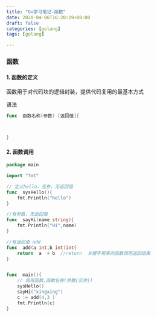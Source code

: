 ```yaml
---
title: "Go学习笔记-函数"
date: 2020-04-06T16:20:19+08:00
draft: false  
categories: [golang]
tags: [golang]

---
```


### 函数

<!--more-->

#### 1. 函数的定义

函数用于对代码块的逻辑封装，提供代码复用的最基本方式

语法

```go
func  函数名称(参数) [返回值]{



}
```

#### 2. 函数调用

```go
package main

import "fmt"

// 定义hello，无参，无返回值
func  sysHello(){
	fmt.Println("hello")
}

//有参数，无返回值
func  sayHi(name string){
	fmt.Println("Hi",name)
}

//有返回值 add 
func  add(a int,b int)int{
	return  a  + b  //return  关键字用来向函数调用返回结果
}


func  main(){
	// 调用函数,函数名称(参数[实参])
	sysHello()
	sayHi("xingxing")
	c := add(4,3 )
    fmt.Println(c)
}
```

